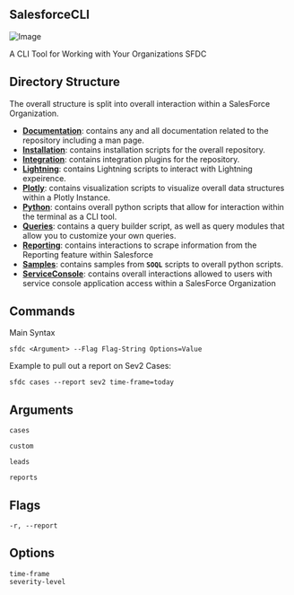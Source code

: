 ## SalesforceCLI
![Image](https://github.com/Richard-Barrett/SalesforceCLI/blob/master/Images/Logos/Screen%20Shot%202020-04-05%20at%2008.23.42.png)


A CLI Tool for Working with Your Organizations SFDC
## Directory Structure
The overall structure is split into overall interaction within a SalesForce Organization. 
- **[Documentation](https://github.com/Richard-Barrett/SalesforceCLI/tree/master/Documentation)**: contains any and all documentation related to the repository including a man page. 
- **[Installation](https://github.com/Richard-Barrett/SalesforceCLI/tree/master/Installation)**: contains installation scripts for the overall repository.
- **[Integration](https://github.com/Richard-Barrett/SalesforceCLI/tree/master/Integration)**: contains integration plugins for the repository.
- **[Lightning](https://github.com/Richard-Barrett/SalesforceCLI/tree/master/Integration)**: contains Lightning scripts to interact with Lightning expeirence.
- **[Plotly](https://github.com/Richard-Barrett/SalesforceCLI/tree/master/Plotly)**: contains visualization scripts to visualize overall data structures within a Plotly Instance.
- **[Python](https://github.com/Richard-Barrett/SalesforceCLI/tree/master/Python)**: contains overall python scripts that allow for interaction within the terminal as a CLI tool.
- **[Queries](https://github.com/Richard-Barrett/SalesforceCLI/tree/master/Queries)**: contains a query builder script, as well as query modules that allow you to customize your own queries.
- **[Reporting](https://github.com/Richard-Barrett/SalesforceCLI/tree/master/Reporting)**: contains interactions to scrape information from the Reporting feature within Salesforce
- **[Samples](https://github.com/Richard-Barrett/SalesforceCLI/tree/master/Samples)**: contains samples from **`SOQL`** scripts to overall python scripts. 
- **[ServiceConsole](https://github.com/Richard-Barrett/SalesforceCLI/tree/master/ServiceConsole)**: contains overall interactions allowed to users with service console application access within a SalesForce Organization

## Commands
Main Syntax 
```
sfdc <Argument> --Flag Flag-String Options=Value
```

Example to pull out a report on Sev2 Cases:
```
sfdc cases --report sev2 time-frame=today
```

## Arguments
```
cases

custom

leads

reports
```
## Flags
```
-r, --report 
```
## Options
```
time-frame
severity-level
```
